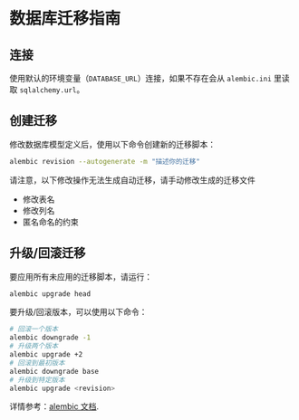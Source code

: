# 数据库迁移指南

## 连接

使用默认的环境变量（`DATABASE_URL`）连接，如果不存在会从 `alembic.ini` 里读取 `sqlalchemy.url`。

## 创建迁移

修改数据库模型定义后，使用以下命令创建新的迁移脚本：

```bash
alembic revision --autogenerate -m "描述你的迁移"
```

请注意，以下修改操作无法生成自动迁移，请手动修改生成的迁移文件

- 修改表名
- 修改列名
- 匿名命名的约束

## 升级/回滚迁移

要应用所有未应用的迁移脚本，请运行：

```bash
alembic upgrade head
```

要升级/回滚版本，可以使用以下命令：

```bash 
# 回滚一个版本
alembic downgrade -1
# 升级两个版本
alembic upgrade +2
# 回滚到最初版本
alembic downgrade base
# 升级到特定版本
alembic upgrade <revision>
```

详情参考：[alembic 文档](https://alembic.sqlalchemy.org/en/latest/tutorial.html).